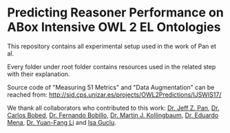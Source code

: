 # Predicting Reasoner Performance on ABox Intensive OWL 2 EL Ontologies
This repository contains all experimental setup used in the work of Pan et al.

Every folder under root folder contains resources used in the related step with their explanation.

Source code of "Measuring 51 Metrics" and "Data Augmentation" can be reached from:
http://sid.cps.unizar.es/projects/OWL2Predictions/IJSWIS17/

We thank all collaborators who contributed to this work:
[Dr. Jeff Z. Pan](http://homepages.abdn.ac.uk/jeff.z.pan/pages/), [Dr. Carlos Bobed](http://webdiis.unizar.es/people/cbobed/), [Dr. Fernando Bobillo](http://webdiis.unizar.es/~fbobillo/), [Dr. Martin J. Kollingbaum](http://www.abdn.ac.uk/ncs/people/profiles/m.j.kollingbaum),  [Dr. Eduardo Mena](http://webdiis.unizar.es/~mena/), [Dr. Yuan-Fang Li](http://users.monash.edu/~yli/) and [Isa Guclu](http://pure.abdn.ac.uk:8080/portal/en/persons/isa-guclu(ee991178-0a58-43a7-8b8d-bd5f50f24083).html).
